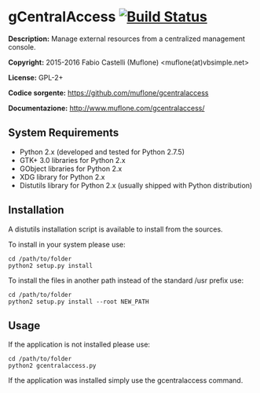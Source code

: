 gCentralAccess [![Build Status](https://travis-ci.org/muflone/gCentralAccess.svg?branch=master)](https://travis-ci.org/muflone/gCentralAccess)
==============
**Description:** Manage external resources from a centralized management
console.

**Copyright:** 2015-2016 Fabio Castelli (Muflone) <muflone(at)vbsimple.net>

**License:** GPL-2+

**Codice sorgente:** https://github.com/muflone/gcentralaccess

**Documentazione:** http://www.muflone.com/gcentralaccess/

System Requirements
-------------------

* Python 2.x (developed and tested for Python 2.7.5)
* GTK+ 3.0 libraries for Python 2.x
* GObject libraries for Python 2.x
* XDG library for Python 2.x
* Distutils library for Python 2.x (usually shipped with Python distribution)

Installation
------------

A distutils installation script is available to install from the sources.

To install in your system please use:

    cd /path/to/folder
    python2 setup.py install

To install the files in another path instead of the standard /usr prefix use:

    cd /path/to/folder
    python2 setup.py install --root NEW_PATH

Usage
-----

If the application is not installed please use:

    cd /path/to/folder
    python2 gcentralaccess.py

If the application was installed simply use the gcentralaccess command.
